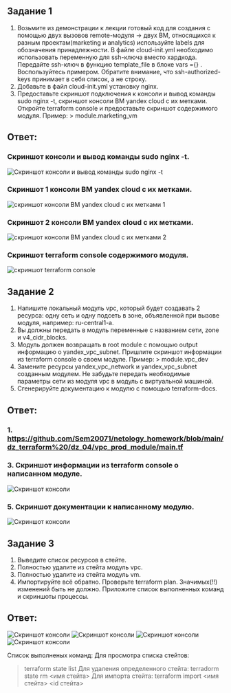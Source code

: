 ## Задание 1
1. Возьмите из демонстрации к лекции готовый код для создания с помощью двух вызовов remote-модуля -> двух ВМ, относящихся к разным проектам(marketing и analytics) используйте labels для обозначения принадлежности. В файле cloud-init.yml необходимо использовать переменную для ssh-ключа вместо хардкода. Передайте ssh-ключ в функцию template_file в блоке vars ={} . Воспользуйтесь примером. Обратите внимание, что ssh-authorized-keys принимает в себя список, а не строку.
2. Добавьте в файл cloud-init.yml установку nginx.
3. Предоставьте скриншот подключения к консоли и вывод команды sudo nginx -t, скриншот консоли ВМ yandex cloud с их метками. Откройте terraform console и предоставьте скриншот содержимого модуля. Пример: > module.marketing_vm

## Ответ:
### Скриншот консоли и вывод команды sudo nginx -t.
![Скриншот консоли и вывод команды sudo nginx -t](https://github.com/Sem20071/netology_homework/blob/main/dz_terraform%20/dz_04/images/terraform-04-01-1.png)
### Скриншот 1 консоли ВМ yandex cloud с их метками.
![скриншот консоли ВМ yandex cloud с их метками 1](https://github.com/Sem20071/netology_homework/blob/main/dz_terraform%20/dz_04/images/terraform-04-01-2.png)
### Скриншот 2 консоли ВМ yandex cloud с их метками.
![скриншот консоли ВМ yandex cloud с их метками 2](https://github.com/Sem20071/netology_homework/blob/main/dz_terraform%20/dz_04/images/terraform-04-01-3.png)
### Скриншот terraform console содержимого модуля.
![скриншот terraform console](https://github.com/Sem20071/netology_homework/blob/main/dz_terraform%20/dz_04/images/terraform-04-01-4.png)

## Задание 2
1. Напишите локальный модуль vpc, который будет создавать 2 ресурса: одну сеть и одну подсеть в зоне, объявленной при вызове модуля, например: ru-central1-a.
2. Вы должны передать в модуль переменные с названием сети, zone и v4_cidr_blocks.
3. Модуль должен возвращать в root module с помощью output информацию о yandex_vpc_subnet. Пришлите скриншот информации из terraform console о своем модуле. Пример: > module.vpc_dev
4. Замените ресурсы yandex_vpc_network и yandex_vpc_subnet созданным модулем. Не забудьте передать необходимые параметры сети из модуля vpc в модуль с виртуальной машиной.
5. Сгенерируйте документацию к модулю с помощью terraform-docs.

## Ответ:
### 1. https://github.com/Sem20071/netology_homework/blob/main/dz_terraform%20/dz_04/vpc_prod_module/main.tf
### 3. Cкриншот информации из terraform console о написанном модуле.
![Скриншот консоли](https://github.com/Sem20071/netology_homework/blob/main/dz_terraform%20/dz_04/images/terraform-04-02-3.png)
### 5. Скриншот документации к написанному модулю.
![Скриншот консоли](https://github.com/Sem20071/netology_homework/blob/main/dz_terraform%20/dz_04/images/terraform-04-02-4.png)

## Задание 3
1. Выведите список ресурсов в стейте.
2. Полностью удалите из стейта модуль vpc.
3. Полностью удалите из стейта модуль vm.
4. Импортируйте всё обратно. Проверьте terraform plan. Значимых(!!) изменений быть не должно. Приложите список выполненных команд и скриншоты процессы.

## Ответ:
   ![Скриншот консоли](https://github.com/Sem20071/netology_homework/blob/main/dz_terraform%20/dz_04/images/terraform-04-03-4.png)
   ![Скриншот консоли](https://github.com/Sem20071/netology_homework/blob/main/dz_terraform%20/dz_04/images/terraform-04-03-4-1.png)
   ![Скриншот консоли](https://github.com/Sem20071/netology_homework/blob/main/dz_terraform%20/dz_04/images/terraform-04-03-4-2.png)
   ![Скриншот консоли](https://github.com/Sem20071/netology_homework/blob/main/dz_terraform%20/dz_04/images/terraform-04-03-4-3.png)

Список выполненых команд:
Для просмотра списка стейтов:
> terraform state list
Для удаления определенного стейта:
> terradorm state rm <имя стейта>
Для импорта стейта:
> terraform import <имя стейта> <id стейта> 
